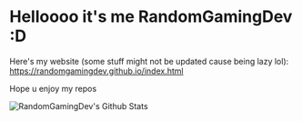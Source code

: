 # Helloooo it's me RandomGamingDev :D

Here's my website (some stuff might not be updated cause being lazy lol): </br>
https://randomgamingdev.github.io/index.html

Hope u enjoy my repos

![RandomGamingDev's Github Stats](https://github-readme-stats.vercel.app/api?username=RandomGamingDev&show_icons=true&theme=github_dark&count_private=true)
